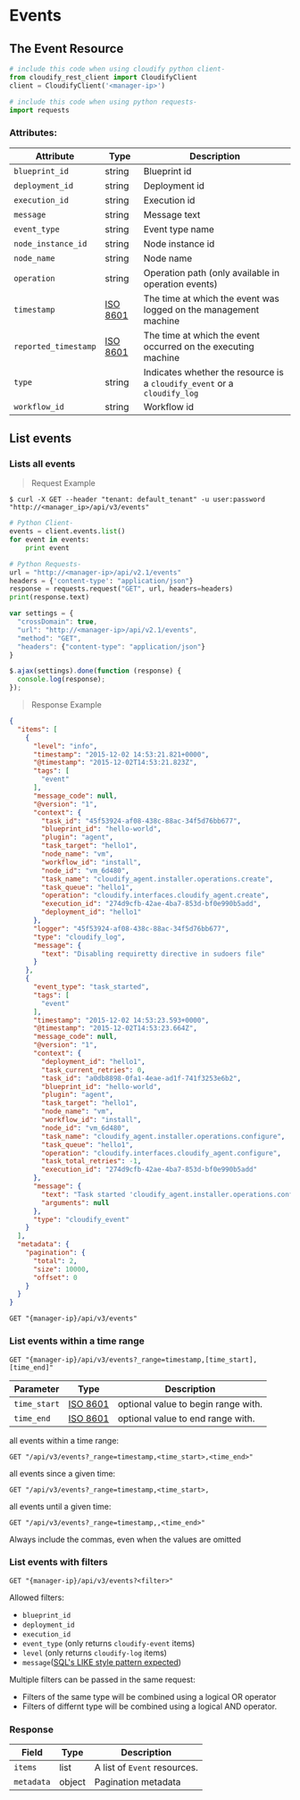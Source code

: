 # Events

## The Event Resource

```python
# include this code when using cloudify python client-
from cloudify_rest_client import CloudifyClient
client = CloudifyClient('<manager-ip>')

# include this code when using python requests-
import requests
```

### Attributes:

Attribute | Type | Description
--------- | ------- | -------
`blueprint_id` | string | Blueprint id
`deployment_id` | string | Deployment id
`execution_id` | string | Execution id
`message` | string | Message text
`event_type` | string | Event type name
`node_instance_id` | string | Node instance id
`node_name` | string | Node name
`operation` | string | Operation path (only available in operation events)
`timestamp` | [ISO 8601](https://en.wikipedia.org/wiki/ISO_8601) | The time at which the event was logged on the management machine
`reported_timestamp` | [ISO 8601](https://en.wikipedia.org/wiki/ISO_8601) | The time at which the event occurred on the executing machine
`type` | string | Indicates whether the resource is a `cloudify_event` or a `cloudify_log`
`workflow_id` | string | Workflow id


## List events

### Lists all events

> Request Example

```shell
$ curl -X GET --header "tenant: default_tenant" -u user:password "http://<manager_ip>/api/v3/events"
```

```python
# Python Client-
events = client.events.list()
for event in events:
    print event

# Python Requests-
url = "http://<manager-ip>/api/v2.1/events"
headers = {'content-type': "application/json"}
response = requests.request("GET", url, headers=headers)
print(response.text)
```

```javascript
var settings = {
  "crossDomain": true,
  "url": "http://<manager-ip>/api/v2.1/events",
  "method": "GET",
  "headers": {"content-type": "application/json"}
}

$.ajax(settings).done(function (response) {
  console.log(response);
});
```

> Response Example

```json
{
  "items": [
    {
      "level": "info",
      "timestamp": "2015-12-02 14:53:21.821+0000",
      "@timestamp": "2015-12-02T14:53:21.823Z",
      "tags": [
        "event"
      ],
      "message_code": null,
      "@version": "1",
      "context": {
        "task_id": "45f53924-af08-438c-88ac-34f5d76bb677",
        "blueprint_id": "hello-world",
        "plugin": "agent",
        "task_target": "hello1",
        "node_name": "vm",
        "workflow_id": "install",
        "node_id": "vm_6d480",
        "task_name": "cloudify_agent.installer.operations.create",
        "task_queue": "hello1",
        "operation": "cloudify.interfaces.cloudify_agent.create",
        "execution_id": "274d9cfb-42ae-4ba7-853d-bf0e990b5add",
        "deployment_id": "hello1"
      },
      "logger": "45f53924-af08-438c-88ac-34f5d76bb677",
      "type": "cloudify_log",
      "message": {
        "text": "Disabling requiretty directive in sudoers file"
      }
    },
    {
      "event_type": "task_started",
      "tags": [
        "event"
      ],
      "timestamp": "2015-12-02 14:53:23.593+0000",
      "@timestamp": "2015-12-02T14:53:23.664Z",
      "message_code": null,
      "@version": "1",
      "context": {
        "deployment_id": "hello1",
        "task_current_retries": 0,
        "task_id": "a0db8898-0fa1-4eae-ad1f-741f3253e6b2",
        "blueprint_id": "hello-world",
        "plugin": "agent",
        "task_target": "hello1",
        "node_name": "vm",
        "workflow_id": "install",
        "node_id": "vm_6d480",
        "task_name": "cloudify_agent.installer.operations.configure",
        "task_queue": "hello1",
        "operation": "cloudify.interfaces.cloudify_agent.configure",
        "task_total_retries": -1,
        "execution_id": "274d9cfb-42ae-4ba7-853d-bf0e990b5add"
      },
      "message": {
        "text": "Task started 'cloudify_agent.installer.operations.configure'",
        "arguments": null
      },
      "type": "cloudify_event"
    }
  ],
  "metadata": {
    "pagination": {
      "total": 2,
      "size": 10000,
      "offset": 0
    }
  }
}
```

`GET "{manager-ip}/api/v3/events"`

### List events within a time range

`GET "{manager-ip}/api/v3/events?_range=timestamp,[time_start],[time_end]"`

Parameter | Type | Description
--------- | ------- | -------
`time_start` | [ISO 8601](https://en.wikipedia.org/wiki/ISO_8601) | optional value to begin range with.
`time_end` | [ISO 8601](https://en.wikipedia.org/wiki/ISO_8601) | optional value to end range with.

all events within a  time range:

`GET "/api/v3/events?_range=timestamp,<time_start>,<time_end>"`

all events since a given time:

`GET "/api/v3/events?_range=timestamp,<time_start>,`

all events until a given time:

`GET "/api/v3/events?_range=timestamp,,<time_end>"`

<aside class="notice">
Always include the commas, even when the values are omitted
</aside>

### List events with filters

`GET "{manager-ip}/api/v3/events?<filter>"`

Allowed filters:

- `blueprint_id`
- `deployment_id`
- `execution_id`
- `event_type` (only returns `cloudify-event` items)
- `level` (only returns `cloudify-log` items)
- `message`([SQL's LIKE style pattern expected](https://www.postgresql.org/docs/9.5/static/functions-matching.html#FUNCTIONS-LIKE))

Multiple filters can be passed in the same request:

- Filters of the same type will be combined using a logical OR operator
- Filters of differnt type will be combined using a logical AND operator.

### Response

Field | Type | Description
--------- | ------- | -------
`items` | list | A list of `Event` resources.
`metadata` | object | Pagination metadata
